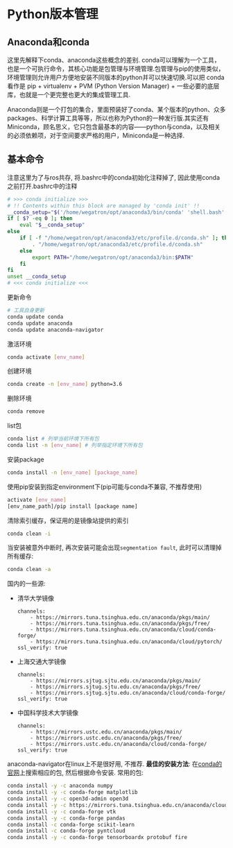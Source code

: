 # Python版本管理
## Anaconda和conda
这里先解释下conda、anaconda这些概念的差别.
conda可以理解为一个工具，也是一个可执行命令，其核心功能是包管理与环境管理.包管理与pip的使用类似，环境管理则允许用户方便地安装不同版本的python并可以快速切换.可以把 conda 看作是 pip + virtualenv + PVM (Python Version Manager) + 一些必要的底层库，也就是一个更完整也更大的集成管理工具.

Anaconda则是一个打包的集合，里面预装好了conda、某个版本的python、众多packages、科学计算工具等等，所以也称为Python的一种发行版.其实还有Miniconda，顾名思义，它只包含最基本的内容——python与conda，以及相关的必须依赖项，对于空间要求严格的用户，Miniconda是一种选择.

## 基本命令
注意这里为了与ros共存, 将.bashrc中的conda初始化注释掉了, 因此使用conda之前打开.bashrc中的注释
```bash
# >>> conda initialize >>>
# !! Contents within this block are managed by 'conda init' !!
__conda_setup="$('/home/wegatron/opt/anaconda3/bin/conda' 'shell.bash' 'hook' 2> /dev/null)"
if [ $? -eq 0 ]; then
    eval "$__conda_setup"
else
    if [ -f "/home/wegatron/opt/anaconda3/etc/profile.d/conda.sh" ]; then
        . "/home/wegatron/opt/anaconda3/etc/profile.d/conda.sh"
    else
        export PATH="/home/wegatron/opt/anaconda3/bin:$PATH"
    fi
fi
unset __conda_setup
# <<< conda initialize <<<
```

更新命令
```bash
# 工具自身更新
conda update conda
conda update anaconda
conda update anaconda-navigator
```

激活环境
```bash
conda activate [env_name]
```

创建环境
```bash
conda create -n [env_name] python=3.6
```

删除环境
```bash
conda remove 
```

list包
```bash
conda list # 列举当前环境下所有包
conda list -n [env_name] # 列举指定环境下所有包
```

安装package
```bash
conda install -n [env_name] [package_name]
```

使用pip安装到指定environment下(pip可能与conda不兼容, 不推荐使用)
```bash
activate [env_name]
[env_name_path]/pip install [package name]
```

清除索引缓存，保证用的是镜像站提供的索引
```bash
conda clean -i
```

当安装被意外中断时, 再次安装可能会出现`segmentation fault`, 此时可以清理掉所有缓存:
```bash
conda clean -a
```

国内的一些源:
* 清华大学镜像
    ```
    channels:
        - https://mirrors.tuna.tsinghua.edu.cn/anaconda/pkgs/main/
        - https://mirrors.tuna.tsinghua.edu.cn/anaconda/pkgs/free/
        - https://mirrors.tuna.tsinghua.edu.cn/anaconda/cloud/conda-forge/
        - https://mirrors.tuna.tsinghua.edu.cn/anaconda/cloud/pytorch/
    ssl_verify: true
    ```

* 上海交通大学镜像
    ```
    channels:
        - https://mirrors.sjtug.sjtu.edu.cn/anaconda/pkgs/main/
        - https://mirrors.sjtug.sjtu.edu.cn/anaconda/pkgs/free/
        - https://mirrors.sjtug.sjtu.edu.cn/anaconda/cloud/conda-forge/
    ssl_verify: true
    ```

* 中国科学技术大学镜像
    ```
    channels:
        - https://mirrors.ustc.edu.cn/anaconda/pkgs/main/
        - https://mirrors.ustc.edu.cn/anaconda/pkgs/free/
        - https://mirrors.ustc.edu.cn/anaconda/cloud/conda-forge/
    ssl_verify: true
    ```

anaconda-navigator在linux上不是很好用, 不推荐.
__最佳的安装方法__: 在[conda的官网](https://anaconda.org/anaconda/repo)上搜索相应的包, 然后根据命令安装.
常用的包:
```bash
conda install -y -c anaconda numpy
conda install -y -c conda-forge matplotlib
conda install -y -c open3d-admin open3d
conda install -y -c https://mirrors.tuna.tsinghua.edu.cn/anaconda/cloud/pytorch/linux-64/ pytorch
conda install -y -c conda-forge vtk
conda install -y -c conda-forge pandas
conda install -c conda-forge scikit-learn
conda install -c conda-forge pyntcloud
conda install -y -c conda-forge tensorboardx protobuf fire
```
